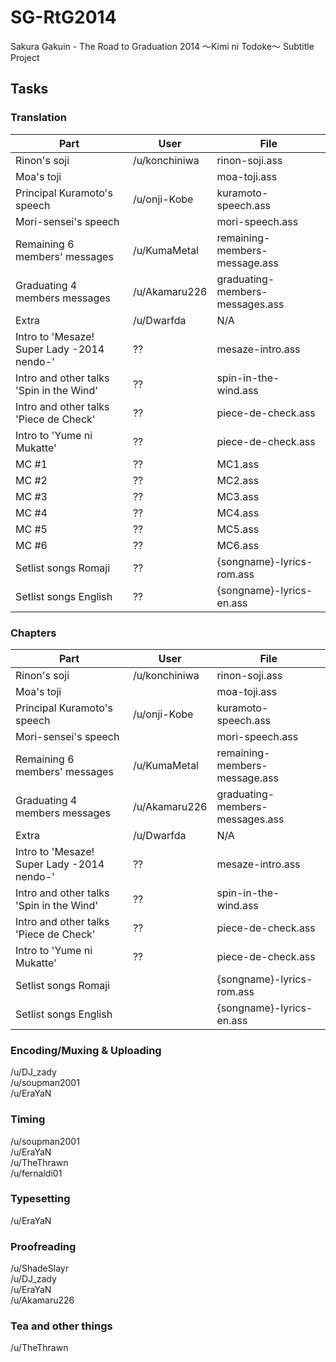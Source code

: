 # SG-RtG2014
Sakura Gakuin - The Road to Graduation 2014 ～Kimi ni Todoke～ Subtitle Project

## Tasks

### Translation
|Part | User| File|
|-----|------|---|
|Rinon's soji | /u/konchiniwa| rinon-soji.ass |
|Moa's toji | | moa-toji.ass |
|Principal Kuramoto's speech | /u/onji-Kobe| kuramoto-speech.ass |
|Mori-sensei's speech | | mori-speech.ass |
|Remaining 6 members' messages | /u/KumaMetal| remaining-members-message.ass |
|Graduating 4 members messages | /u/Akamaru226| graduating-members-messages.ass |
|Extra | /u/Dwarfda | N/A | 
|Intro to 'Mesaze! Super Lady -2014 nendo-'| ?? | mesaze-intro.ass |
|Intro and other talks 'Spin in the Wind' | ?? | spin-in-the-wind.ass |
|Intro and other talks 'Piece de Check' | ?? | piece-de-check.ass |
|Intro to 'Yume ni Mukatte' | ?? | piece-de-check.ass |
|MC #1 | ?? | MC1.ass |
|MC #2 | ?? | MC2.ass |
|MC #3 | ?? | MC3.ass |
|MC #4 | ?? | MC4.ass |
|MC #5 | ?? | MC5.ass |
|MC #6 | ?? | MC6.ass |
|Setlist songs Romaji | ?? | {songname}-lyrics-rom.ass |
|Setlist songs English | ?? | {songname}-lyrics-en.ass |

### Chapters
|Part | User| File|
|-----|------|---|
|Rinon's soji | /u/konchiniwa| rinon-soji.ass |
|Moa's toji | | moa-toji.ass |
|Principal Kuramoto's speech | /u/onji-Kobe| kuramoto-speech.ass |
|Mori-sensei's speech | | mori-speech.ass |
|Remaining 6 members' messages | /u/KumaMetal| remaining-members-message.ass |
|Graduating 4 members messages | /u/Akamaru226| graduating-members-messages.ass |
|Extra | /u/Dwarfda | N/A | 
|Intro to 'Mesaze! Super Lady -2014 nendo-'| ?? | mesaze-intro.ass |
|Intro and other talks 'Spin in the Wind' | ?? | spin-in-the-wind.ass |
|Intro and other talks 'Piece de Check' | ?? | piece-de-check.ass |
|Intro to 'Yume ni Mukatte' | ?? | piece-de-check.ass |
|Setlist songs Romaji | | {songname}-lyrics-rom.ass |
|Setlist songs English | | {songname}-lyrics-en.ass |


### Encoding/Muxing & Uploading
/u/DJ_zady  
/u/soupman2001  
/u/EraYaN

### Timing
/u/soupman2001   
/u/EraYaN   
/u/TheThrawn  
/u/fernaldi01  

### Typesetting
/u/EraYaN

### Proofreading
/u/ShadeSlayr  
/u/DJ_zady  
/u/EraYaN  
/u/Akamaru226  

### Tea and other things
/u/TheThrawn
